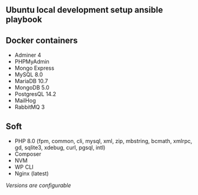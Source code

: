 ## Ubuntu local development setup ansible playbook

## Docker containers
- Adminer 4
- PHPMyAdmin
- Mongo Express
- MySQL 8.0
- MariaDB 10.7
- MongoDB 5.0
- PostgresQL 14.2
- MailHog
- RabbitMQ 3

## Soft
- PHP 8.0 (fpm, common, cli, mysql, xml, zip, mbstring, bcmath, xmlrpc, gd, sqlite3, xdebug, curl, pgsql, intl)
- Composer
- NVM
- WP CLI
- Nginx (latest)

*Versions are configurable*